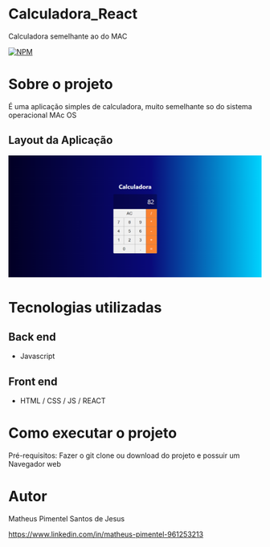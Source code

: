 # Calculadora_React
Calculadora semelhante ao do MAC

[![NPM](https://img.shields.io/npm/l/react)](https://github.com/Matheusp007-226/IMC_JS/blob/main/LICENSE) 

# Sobre o projeto

É uma aplicação simples de calculadora, muito semelhante so do sistema operacional MAc OS

## Layout da Aplicação
![layout 2](calculadora.png)

# Tecnologias utilizadas
## Back end
- Javascript
## Front end
- HTML / CSS / JS / REACT

# Como executar o projeto

Pré-requisitos: Fazer o git clone ou download do projeto e possuir um Navegador web

# Autor

Matheus Pimentel Santos de Jesus

https://www.linkedin.com/in/matheus-pimentel-961253213

